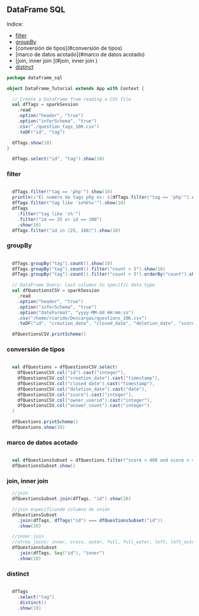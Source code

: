 ## DataFrame SQL

Indice:  
- [filter](#filter)  
- [groupBy](#groupBy)  
- [conversión de tipos](#conversión de tipos)  
- [marco de datos acotado](#marco de datos acotado)  
- [join, inner join ](#join, inner join )  
- [distinct](#distinct)  
 


```scala
package dataframe_sql

object DataFrame_Tutorial extends App with Context {

  // Create a DataFrame from reading a CSV file
  val dfTags = sparkSession
    .read
    .option("header", "true")
    .option("inferSchema", "true")
    .csv("./question_tags_10K.csv")
    .toDF("id", "tag")

  dfTags.show(10)
}
```
```scala
  dfTags.select("id", "tag").show(10)
```
### filter
```scala
 
  dfTags.filter("tag == 'php'").show(10)
  println(s"El numero de tags php es: ${dfTags.filter("tag == 'php'").count()}")
  dfTags.filter("tag like 'so%k%s'").show(10)
  dfTags
    .filter("tag like 's%'")
    .filter("id == 25 or id == 108")
    .show(10)
  dfTags.filter("id in (25, 108)").show(10)
```

### groupBy
```scala
  
  dfTags.groupBy("tag").count().show(10)
  dfTags.groupBy("tag").count().filter("count > 5").show(10)
  dfTags.groupBy("tag").count().filter("count > 5").orderBy("count").show(10)
```
```scala
  // DataFrame Query: Cast columns to specific data type
  val dfQuestionsCSV = sparkSession
    .read
    .option("header", "true")
    .option("inferSchema", "true")
    .option("dateFormat", "yyyy-MM-dd HH:mm:ss")
    .csv("/home/rcaride/Descargas/questions_10K.csv")
    .toDF("id", "creation_date", "closed_date", "deletion_date", "score", "owner_userid", "answer_count")

  dfQuestionsCSV.printSchema()
```

### conversión de tipos
```scala
  
  val dfQuestions = dfQuestionsCSV.select(
    dfQuestionsCSV.col("id").cast("integer"),
    dfQuestionsCSV.col("creation_date").cast("timestamp"),
    dfQuestionsCSV.col("closed_date").cast("timestamp"),
    dfQuestionsCSV.col("deletion_date").cast("date"),
    dfQuestionsCSV.col("score").cast("integer"),
    dfQuestionsCSV.col("owner_userid").cast("integer"),
    dfQuestionsCSV.col("answer_count").cast("integer")
  )

  dfQuestions.printSchema()
  dfQuestions.show(10)
```
### marco de datos acotado
```scala
  
  val dfQuestionsSubset = dfQuestions.filter("score > 400 and score < 410").toDF()
  dfQuestionsSubset.show()
```
### join, inner join 
```scala
  //join
  dfQuestionsSubset.join(dfTags, "id").show(10)

  //join especificando columna de unión
  dfQuestionsSubset
    .join(dfTags, dfTags("id") === dfQuestionsSubset("id"))
    .show(10)

  //inner join
  //otros joins: inner, cross, outer, full, full_outer, left, left_outer, right, right_outer, left_semi, left_anti
  dfQuestionsSubset
    .join(dfTags, Seq("id"), "inner")
    .show(10)
```
### distinct
```scala
  
  dfTags
    .select("tag")
    .distinct()
    .show(10)
```

